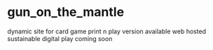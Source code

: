 # gun_on_the_mantle
dynamic site for card game
print n play version available
web hosted sustainable digital play coming soon
